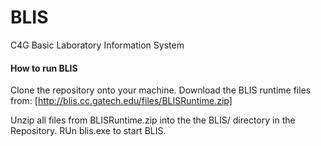 BLIS
====

C4G Basic Laboratory Information System

#### How to run BLIS
Clone the repository onto your machine. Download the BLIS runtime files from: [http://blis.cc.gatech.edu/files/BLISRuntime.zip]

Unzip all files from BLISRuntime.zip into the the BLIS/  directory in the Repository. 
RUn blis.exe to start BLIS.